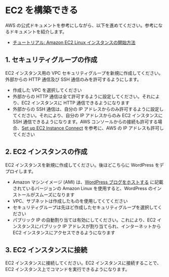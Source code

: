 # EC2 を構築できる

AWS の公式ドキュメントを参考にしながら、以下を進めてください。参考になるドキュメントを紹介します。

- [チュートリアル: Amazon EC2 Linux インスタンスの開始方法](https://docs.aws.amazon.com/ja_jp/AWSEC2/latest/UserGuide/EC2_GetStarted.html)

## 1. セキュリティグループの作成

EC2 インスタンス用の VPC セキュリティグループを新規に作成してください。外部からの HTTP 通信及び SSH 通信のみを許可するようにします。

- 作成した VPC を選択してください
- 外部からの HTTP 通信は全て許可するように設定してください。それにより、EC2 インスタンスに HTTP 通信できるようになります
- 外部からの SSH 通信は、自分の IP アドレスからのみ許可するように設定してください。それにより、自分の IP アドレスからのみ EC2 インスタンスに SSH 通信できるようになります。AWS コンソールからの接続も許可する場合、[Set up EC2 Instance Connect](https://docs.aws.amazon.com/AWSEC2/latest/UserGuide/ec2-instance-connect-set-up.html) を参考に、AWS の IP アドレスも許可してください

## 2. EC2 インスタンスの作成

EC2 インスタンスを新規に作成してください。後ほどこちらに WordPress をデプロイします。

- Amazon マシンイメージ (AMI) は、[WordPress ブログをホストする](https://docs.aws.amazon.com/ja_jp/AWSEC2/latest/UserGuide/tuts-wordpress.html) に記載されているバージョンの Amazon Linux を使用すると、WordPress のインストールがスムーズになります
- VPC、サブネットは作成したものを使用してくてください
- セキュリティグループは先ほど作成したセキュリティグループを選択してください
- パブリック IP の自動割り当ては有効にしてください。これにより、EC2 インスタンスにパブリック IP アドレスが割り当てられ、インターネットから EC2 インスタンスにアクセスできるようになります

## 3. EC2 インスタンスに接続

EC2 インスタンスに接続してください。EC2 インスタンスに接続することで、EC2 インスタンス上でコマンドを実行できるようになります。

